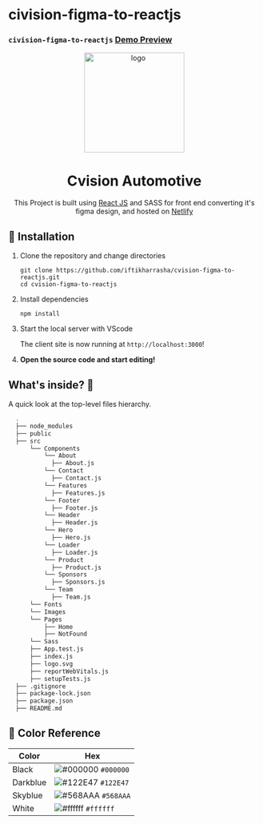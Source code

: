 # civision-figma-to-reactjs
### `civision-figma-to-reactjs` [Demo Preview](http://siteprogress.netlify.app/)

<p align="center">
  <a href="http://siteprogress.netlify.app/">
    <img alt="logo" src="https://i.ibb.co/G59qk5W/logo.webp" width="200" />
  </a>
</p>

<h1 align="center">
  Cvision Automotive
</h1>

<p align="center">
  This Project is built using <a href="https://reactjs.org/" target="_blank">React JS</a> and SASS for front end converting it's figma design, and hosted on <a href="https://www.netlify.com/" target="_blank">Netlify</a>
</p>

## 🚀 Installation

1.  Clone the repository and change directories

    ```shell
    git clone https://github.com/iftikharrasha/cvision-figma-to-reactjs.git
    cd cvision-figma-to-reactjs
    ```

2. Install dependencies

    ```shell
    npm install
    ```

3. Start the local server with VScode

    The client site is now running at `http://localhost:3000`!
    

4.  **Open the source code and start editing!**


## What's inside? 🧐

A quick look at the top-level files hierarchy.

```sh
  .
  ├── node_modules
  ├── public 
  ├── src
      └── Components
          └── About
            ├── About.js
          └── Contact
            ├── Contact.js
          └── Features
            ├── Features.js
          └── Footer
            ├── Footer.js
          └── Header
            ├── Header.js
          └── Hero
            ├── Hero.js
          └── Loader
            ├── Loader.js
          └── Product
            ├── Product.js
          └── Sponsors
            ├── Sponsors.js
          └── Team
            ├── Team.js
      └── Fonts
      └── Images
      └── Pages
          ├── Home
          ├── NotFound
      └── Sass
      ├── App.test.js
      ├── index.js
      ├── logo.svg
      ├── reportWebVitals.js
      ├── setupTests.js
  ├── .gitignore
  ├── package-lock.json
  ├── package.json
  ├── README.md
 ```
 
 ## 🎨 Color Reference
| Color          | Hex                                                                |
| -------------- | ------------------------------------------------------------------ |
| Black          | ![#000000](https://via.placeholder.com/10/000000?text=+) `#000000` |
| Darkblue        | ![#122E47](https://via.placeholder.com/10/122E47?text=+) `#122E47` |
| Skyblue        | ![#568AAA](https://via.placeholder.com/10/568AAA?text=+) `#568AAA` |
| White          | ![#ffffff](https://via.placeholder.com/10/ffffff?text=+) `#ffffff` |



